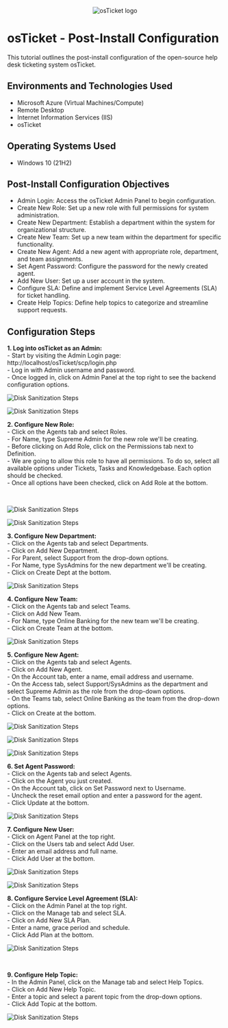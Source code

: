 <p align="center">
<img src="https://i.imgur.com/Clzj7Xs.png" alt="osTicket logo"/>
</p>

<h1>osTicket - Post-Install Configuration</h1>
This tutorial outlines the post-install configuration of the open-source help desk ticketing system osTicket.<br />

<h2>Environments and Technologies Used</h2>

- Microsoft Azure (Virtual Machines/Compute)
- Remote Desktop
- Internet Information Services (IIS)
- osTicket

<h2>Operating Systems Used </h2>

- Windows 10</b> (21H2)

<h2>Post-Install Configuration Objectives</h2>

- Admin Login: Access the osTicket Admin Panel to begin configuration.
- Create New Role: Set up a new role with full permissions for system administration.
- Create New Department: Establish a department within the system for organizational structure.
- Create New Team: Set up a new team within the department for specific functionality.
- Create New Agent: Add a new agent with appropriate role, department, and team assignments.
- Set Agent Password: Configure the password for the newly created agent.
- Add New User: Set up a user account in the system.
- Configure SLA: Define and implement Service Level Agreements (SLA) for ticket handling.
- Create Help Topics: Define help topics to categorize and streamline support requests.

<h2>Configuration Steps</h2>


<p>
  <strong>1. Log into osTicket as an Admin:</strong><br>
  - Start by visiting the Admin Login page: http://localhost/osTicket/scp/login.php<br>
  - Log in with Admin username and password.<br>
  - Once logged in, click on Admin Panel at the top right to see the backend configuration options.
</p>

<p>
  <img src="https://i.imgur.com/ZUIdwVY.jpeg"  alt="Disk Sanitization Steps"/>
</p>

<p>
  <img src="https://i.imgur.com/2I3IW6Q.png"  alt="Disk Sanitization Steps"/>
</p>

<p>
  <strong>2. Configure New Role:</strong><br>
  - Click on the Agents tab and select Roles.<br>
  - For Name, type Supreme Admin for the new role we'll be creating.<br>
  - Before clicking on Add Role, click on the Permissions tab next to Definition.<br>
  - We are going to allow this role to have all permissions. To do so, select all available options under Tickets, Tasks and Knowledgebase. Each option should be checked.<br>
  - Once all options have been checked, click on Add Role at the bottom.
</p>

<br>

<p>
  <img src="https://i.imgur.com/C56v4Ud.png"  alt="Disk Sanitization Steps"/>
</p>

<p>
  <img src="https://i.imgur.com/mA9GnpQ.png"  alt="Disk Sanitization Steps"/>
</p>

<p>
  <strong>3. Configure New Department:</strong><br>
  - Click on the Agents tab and select Departments.<br>
  - Click on Add New Department.<br>
  - For Parent, select Support from the drop-down options.<br>
  - For Name, type SysAdmins for the new department we'll be creating.<br>
  - Click on Create Dept at the bottom.
</p>

<p>
  <img src="https://i.imgur.com/jm5fOee.png"  alt="Disk Sanitization Steps"/>
</p>

<p>
  <strong>4. Configure New Team:</strong><br>
  - Click on the Agents tab and select Teams.<br>
  - Click on Add New Team.<br>
  - For Name, type Online Banking for the new team we'll be creating.<br>
  - Click on Create Team at the bottom.
</p>

<p>
  <img src="https://i.imgur.com/gWL043m.png"  alt="Disk Sanitization Steps"/>
</p>

<p>
  <strong>5. Configure New Agent:</strong><br>
  - Click on the Agents tab and select Agents.<br>
  - Click on Add New Agent.<br>
  - On the Account tab, enter a name, email address and username.<br>
  - On the Access tab, select Support/SysAdmins as the department and select Supreme Admin as the role from the drop-down options.<br>
  - On the Teams tab, select Online Banking as the team from the drop-down options.<br>
  - Click on Create at the bottom.
</p>

<p>
  <img src="https://i.imgur.com/9A23XY2.png"  alt="Disk Sanitization Steps"/>
</p>

<p>
  <img src="https://i.imgur.com/ppycbCY.png"  alt="Disk Sanitization Steps"/>
</p>

<p>
  <img src="https://i.imgur.com/o4hOJNZ.png"  alt="Disk Sanitization Steps"/>
</p>

<p>
  <strong>6. Set Agent Password:</strong><br>
  - Click on the Agents tab and select Agents.<br>
  - Click on the Agent you just created.<br>
  - On the Account tab, click on Set Password next to Username.<br>
  - Uncheck the reset email option and enter a password for the agent.<br>
  - Click Update at the bottom.
</p>

<p>
  <img src="https://i.imgur.com/4FD4ocp.png"  alt="Disk Sanitization Steps"/>
</p>

<p>
  <strong>7. Configure New User:</strong><br>
  - Click on Agent Panel at the top right.<br>
  - Click on the Users tab and select Add User.<br>
  - Enter an email address and full name.<br>
  - Click Add User at the bottom.
</p>

<p>
  <img src="https://i.imgur.com/j1j34uv.png"  alt="Disk Sanitization Steps"/>
</p>

<p>
  <img src="https://i.imgur.com/x83qzwo.png"  alt="Disk Sanitization Steps"/>
</p>

<p>
  <strong>8. Configure Service Level Agreement (SLA):</strong><br>
  - Click on the Admin Panel at the top right.<br>
  - Click on the Manage tab and select SLA.<br>
  - Click on Add New SLA Plan.<br>
  - Enter a name, grace period and schedule.<br>
  - Click Add Plan at the bottom.
</p>

<p>
  <img src="https://i.imgur.com/fZAXcCY.png"  alt="Disk Sanitization Steps"/>
</p>

<br>

<p>
  <strong>9. Configure Help Topic:</strong><br>
  - In the Admin Panel, click on the Manage tab and select Help Topics.<br>
  - Click on Add New Help Topic.<br>
  - Enter a topic and select a parent topic from the drop-down options.<br>
  - Click Add Topic at the bottom.
</p>

<p>
  <img src="https://i.imgur.com/VlsOEbG.png"  alt="Disk Sanitization Steps"/>
</p>
